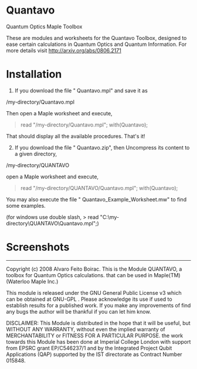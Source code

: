 Quantavo
========

Quantum Optics Maple Toolbox


These are modules and worksheets for the Quantavo Toolbox, designed to ease certain calculations in Quantum Optics and Quantum Information. 
For more details visit http://arxiv.org/abs/0806.2171


Installation
============

1) If you download the file " Quantavo.mpl" and save it as

/my-directory/Quantavo.mpl

Then open a Maple worksheet and execute,

> read "/my-directory/Quantavo.mpl";
> with(Quantavo);

That should display all the available procedures. That's it!


2) If you download the file " Quantavo.zip", then Uncompress its content to a given directory,

/my-directory/QUANTAVO

open a Maple worksheet and execute,

> read "/my-directory/QUANTAVO/Quantavo.mpl";
> with(Quantavo);

You may also execute the file " Quantavo_Example_Worksheet.mw" to find some examples.

(for windows use double slash, > read "C:\\my-directory\\QUANTAVO\\Quantavo.mpl";)

Screenshots
===========




-----------------------------------------
Copyright (c) 2008 Alvaro Feito Boirac.
This is the Module QUANTAVO, a toolbox for Quantum Optics calculations. that can be used in Maple(TM) (Waterloo Maple Inc.)

This module is released under the GNU General Public License v3 which can be obtained at GNU-GPL .
Please acknowledge its use if used to establish results for a published work. If you make any improvements of find any bugs the author will be thankful if you can let him know.

DISCLAIMER: This Module is distributed in the hope that it will be useful, but WITHOUT ANY WARRANTY, without even the implied warranty of MERCHANTABILITY or FITNESS FOR A PARTICULAR PURPOSE. the work towards this Module has been done at Imperial College London with support from EPSRC grant EP/C546237/1 and by the Integrated Project Qubit Applications (QAP) supported by the IST directorate as Contract Number 015848.
